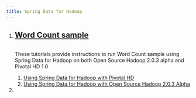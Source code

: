 ```yaml
---
title: Spring Data for Hadoop
---
```



<ol class="class-list">
  <li>
    <a class="title" href="">
      <h2>Word Count sample</h2>
      <span></span>
    </a>
    <img src="/images/elephant_rgb_sq.png" alt="">
    <p class="description">
      These tutorials provide instructions to run Word Count sample using Spring Data for Hadoop on both Open Source Hadoop 2.0.3 alpha and Pivotal HD 1.0
    </p>
    <ol class="lesson-list">
      <li>
        <a href="spring-data-hadoop/wordcount_with_spring_hadoop-gphd.html">
          Using Spring Data for Hadoop with Pivotal HD</a>
        </a>
      </li>
      <li>
        <a href="spring-data-hadoop/wordcount_with_spring_hadoop.html">
          Using Spring Data for Hadoop with Open Source Hadoop  2.0.3 Alpha
      </li>
  </li>
 
</ol>
<li></li>
